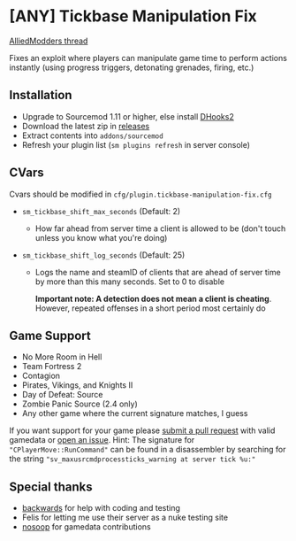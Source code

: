 # [ANY] Tickbase Manipulation Fix

[AlliedModders thread](https://forums.alliedmods.net/showthread.php?t=339058)

Fixes an exploit where players can manipulate game time to perform actions instantly (using progress triggers, detonating grenades, firing, etc.)

## Installation
- Upgrade to Sourcemod 1.11 or higher, else install [DHooks2](https://github.com/peace-maker/DHooks2/releases) 
- Download the latest zip in [releases](https://github.com/dysphie/sm-tickbase-manipulation-fix/releases)
- Extract contents into `addons/sourcemod`
- Refresh your plugin list (`sm plugins refresh` in server console)

## CVars

Cvars should be modified in `cfg/plugin.tickbase-manipulation-fix.cfg`

- `sm_tickbase_shift_max_seconds` (Default: 2)
  - How far ahead from server time a client is allowed to be (don't touch unless you know what you're doing)
  
- `sm_tickbase_shift_log_seconds` (Default: 25)
  - Logs the name and steamID of clients that are ahead of server time by more than this many seconds. Set to 0 to disable
    
    **Important note: A detection does not mean a client is cheating**. However, repeated offenses in a short period most certainly do 
  
## Game Support
- No More Room in Hell
- Team Fortress 2
- Contagion
- Pirates, Vikings, and Knights II
- Day of Defeat: Source
-  Zombie Panic Source (2.4 only)
- Any other game where the current signature matches, I guess

If you want support for your game please [submit a pull request](https://github.com/dysphie/sm-tickbase-manipulation-fix/pulls) with valid gamedata or [open an issue](https://github.com/dysphie/sm-tickbase-manipulation-fix/issues). Hint: The signature for `"CPlayerMove::RunCommand"` can be found in a disassembler by searching for the string `"sv_maxusrcmdprocessticks_warning at server tick %u:"`

## Special thanks
- [backwards](https://forums.alliedmods.net/member.php?u=246029) for help with coding and testing
- Felis for letting me use their server as a nuke testing site
- [nosoop](https://github.com/nosoop) for gamedata contributions
